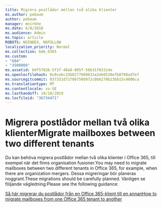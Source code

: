 ```yaml
---
title: Migrera postlådor mellan två olika klienter
ms.author: pebaum
author: pebaum
manager: mnirkhe
ms.date: 6/8/2018
ms.audience: Admin
ms.topic: article
ROBOTS: NOINDEX, NOFOLLOW
localization_priority: Normal
ms.collection: Adm_O365
ms.custom:
- "684"
- "3500008"
ms.assetid: b9f57026-5f1f-48a8-805f-56b31f83314e
ms.openlocfilehash: 0c0cebc33b8277689631e2eb0530efb8789ad7e7
ms.sourcegitcommit: 037331d71f06750d972c0b6278b23bb15c4806ca
ms.translationtype: MT
ms.contentlocale: sv-SE
ms.lasthandoff: 10/18/2019
ms.locfileid: "36734471"
---
```

# <a name="migrate-mailboxes-between-two-different-tenants"></a><span data-ttu-id="e32cc-102">Migrera postlådor mellan två olika klienter</span><span class="sxs-lookup"><span data-stu-id="e32cc-102">Migrate mailboxes between two different tenants</span></span>

<span data-ttu-id="e32cc-103">Du kan behöva migrera postlådor mellan två olika klienter i Office 365, till exempel när det finns organisation fusioner.</span><span class="sxs-lookup"><span data-stu-id="e32cc-103">You may need to migrate mailboxes between two different tenants in Office 365, for example, when there are organization mergers.</span></span> <span data-ttu-id="e32cc-104">Dessa migreringar bör planeras noggrant.</span><span class="sxs-lookup"><span data-stu-id="e32cc-104">These migrations should be carefully planned.</span></span> <span data-ttu-id="e32cc-105">Vänligen se följande vägledning:</span><span class="sxs-lookup"><span data-stu-id="e32cc-105">Please see the following guidance:</span></span>
  
[<span data-ttu-id="e32cc-106">Så här migrerar du postlådor från en Office 365-klient till en annan</span><span class="sxs-lookup"><span data-stu-id="e32cc-106">How to migrate mailboxes from one Office 365 tenant to another</span></span>](https://docs.microsoft.com/Exchange/mailbox-migration/migrate-mailboxes-across-tenants)
  